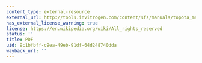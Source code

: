 ```yaml
---
content_type: external-resource
external_url: http://tools.invitrogen.com/content/sfs/manuals/topota_man.pdf
has_external_license_warning: true
license: https://en.wikipedia.org/wiki/All_rights_reserved
status: ''
title: PDF
uid: 9c1bfbff-c9ea-49eb-91df-64d248740dda
wayback_url: ''
---
```

